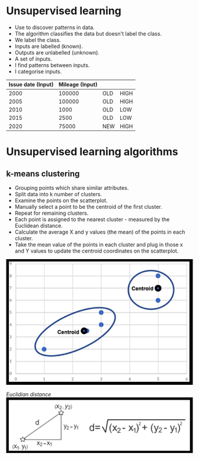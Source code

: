 # Unsupervised learning
- Use to discover patterns in data.
- The algorithm classifies the data but doesn't label the class.
- We label the class.
- Inputs are labelled (known).
- Outputs are unlabelled (unknown).
- A set of inputs.
- I find patterns between inputs.
- I categorise inputs.

| Issue date (Input) | Mileage (Input) |     |      |
| ------------------ | --------------- | --- | ---- |
| 2000               | 100000          | OLD | HIGH |
| 2005               | 100000          | OLD | HIGH |
| 2010               | 1000            | OLD | LOW  |
| 2015               | 2500            | OLD | LOW  |
| 2020               | 75000           | NEW | HIGH |

# Unsupervised learning algorithms

## k-means clustering
- Grouping points which share similar attributes.
- Split data into k number of clusters.
- Examine the points on the scatterplot.
- Manually select a point to be the centroid of the first cluster.
- Repeat for remaining clusters.
- Each point is assigned to the nearest cluster - measured by the Euclidean distance.
- Calculate the average X and y values (the mean) of the points in each cluster.
- Take the mean value of the points in each cluster and plug in those x and Y values to update the centroid coordinates on the scatterplot.

![k-means clustering](/images/k-means%20clustering%202.PNG "k-means clustering")

*Euclidian distance*\
![euclidian distance](/images/euclidean%20distance.PNG "euclidian distance")
